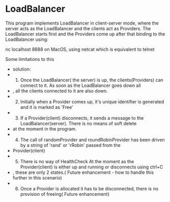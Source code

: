 # LoadBalancer

This program implements LoadBalancer in client-server mode, where the server acts as the LoadBalancer and the clients act as Providers.
The LoadBalancer starts first and the Providers come up after that binding to the LoadBalancer using:

nc localhost 8888 on MacOS, using netcat which is equivalent to telnet



Some limitations to this
 * solution:
 * 1) Once the LoadBalancer( the server) is up, the clients(Providers) can connect to it. As soon as the LoadBalancer goes down all
 * , all the clients connected to it are also down.
 * 2) Initially when a Provider comes up, it's unique identifier is generated and it is marked as 'Free'
 * 3) If a Provider(client) disconnects, it sends a message to the LoadBalancer(server). There is no means of soft delete
 * at the moment in the program.
 * 4) The call of randomProvider and roundRobinProvider has been driven by a string of 'rand' or 'rRobin' passed from the
 * Provider(client)
 * 5) There is no way of HealthCheck At the moment as the Provider(client) is either up and running or disconnects using ctrl+C
 * , these are only 2 states.( Future enhancement - how to handle this further in this scenario)
 * 6) Once a Provider is allocated it has to be disconnected, there is no provision of freeing( Future enhancement)
